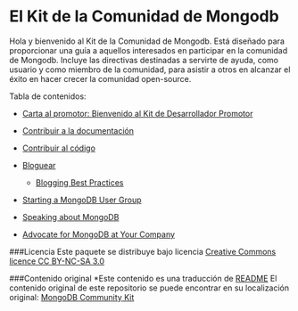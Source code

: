 El Kit de la Comunidad de Mongodb
====================================

Hola y bienvenido al Kit de la Comunidad de Mongodb. Está diseñado para proporcionar una guía a aquellos interesados en participar en la comunidad de Mongodb. Incluye las directivas destinadas a servirte de ayuda, como usuario y como miembro de la comunidad, para asistir a otros en alcanzar el éxito en hacer crecer la comunidad
open-source.

Tabla de contenidos:

* [Carta al promotor: Bienvenido al Kit de Desarrollador Promotor](Una%20carta%20al%20promotor.md)
* [Contribuir a la documentación](Contribuir%20a%20la%20documentaci%C3%B3n.md)
* [Contribuir al código](Contribuir%20al%20Codigo.md)


* [Bloguear](Bloguear.md)
  * [Blogging Best Practices](Blogging%20Best%20Practices.md)
* [Starting a MongoDB User Group](MongoDB%20User%20Groups.md)
* [Speaking about MongoDB](Speaking%20About%20MongoDB.md)
* [Advocate for MongoDB at Your Company](At%20Your%20Company.md)

###Licencia
Este paquete se distribuye bajo licencia [Creative Commons licence CC BY-NC-SA 3.0](http://creativecommons.org/licenses/by-nc-sa/3.0/)

###Contenido original
*Este contenido es una traducción de [README](README_en.md)
El contenido original de este repositorio se puede encontrar en su localización original:
[MongoDB Community Kit](https://github.com/FrancescaK/MongoDB_Community_Kit)
